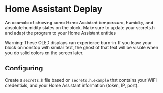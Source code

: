 # Home Assistant Deplay

An example of showing some Home Assistant temperature, humidity, and absolute humidity states on the block. Make sure to update your secrets.h and adapt the program to your Home Assistant entities!

Warning: These OLED displays can experience burn-in. If you leave your block on nonstop with similar text, the ghost of that text will be visible when you do solid colors on the screen later.

## Configuring

Create a `secrets.h` file based on `secrets.h.example` that contains your WiFi credentials, and your Home Assistant information (token, IP, port).
